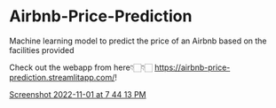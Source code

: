 # Airbnb-Price-Prediction
Machine learning model to predict the price of an Airbnb based on the facilities provided

Check out the webapp from here👇🏻👇🏻
https://airbnb-price-prediction.streamlitapp.com/!

[Screenshot 2022-11-01 at 7 44 13 PM](https://user-images.githubusercontent.com/69930656/199254270-acdb8ec3-b192-44f0-8dfd-4cf88b48aee5.png)

